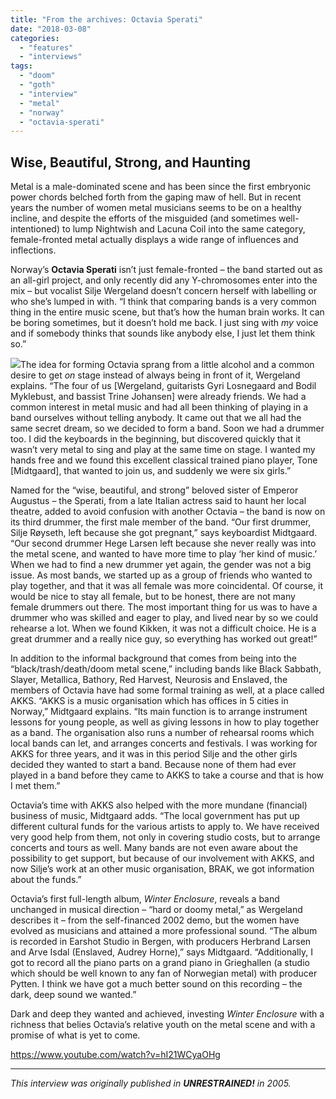 ```yaml
---
title: "From the archives: Octavia Sperati"
date: "2018-03-08"
categories: 
  - "features"
  - "interviews"
tags: 
  - "doom"
  - "goth"
  - "interview"
  - "metal"
  - "norway"
  - "octavia-sperati"
---
```


## Wise, Beautiful, Strong, and Haunting

Metal is a male-dominated scene and has been since the first embryonic power chords belched forth from the gaping maw of hell. But in recent years the number of women metal musicians seems to be on a healthy incline, and despite the efforts of the misguided (and sometimes well-intentioned) to lump Nightwish and Lacuna Coil into the same category, female-fronted metal actually displays a wide range of influences and inflections.

Norway’s **Octavia Sperati** isn’t just female-fronted – the band started out as an all-girl project, and only recently did any Y-chromosomes enter into the mix – but vocalist Silje Wergeland doesn’t concern herself with labelling or who she’s lumped in with. “I think that comparing bands is a very common thing in the entire music scene, but that’s how the human brain works. It can be boring sometimes, but it doesn’t hold me back. I just sing with _my_ voice and if somebody thinks that sounds like anybody else, I just let them think so.”

![](https://hellbound.ca/wp-content/uploads/2018/03/Octavia-Sperati.jpg)The idea for forming Octavia sprang from a little alcohol and a common desire to get _on_ stage instead of always being in front of it, Wergeland explains. “The four of us \[Wergeland, guitarists Gyri Losnegaard and Bodil Myklebust, and bassist Trine Johansen\] were already friends. We had a common interest in metal music and had all been thinking of playing in a band ourselves without telling anybody. It came out that we all had the same secret dream, so we decided to form a band. Soon we had a drummer too. I did the keyboards in the beginning, but discovered quickly that it wasn’t very metal to sing and play at the same time on stage. I wanted my hands free and we found this excellent classical trained piano player, Tone \[Midtgaard\], that wanted to join us, and suddenly we were six girls.”

Named for the “wise, beautiful, and strong” beloved sister of Emperor Augustus – the Sperati, from a late Italian actress said to haunt her local theatre, added to avoid confusion with another Octavia – the band is now on its third drummer, the first male member of the band. “Our first drummer, Silje Røyseth, left because she got pregnant,” says keyboardist Midtgaard. “Our second drummer Hege Larsen left because she never really was into the metal scene, and wanted to have more time to play ‘her kind of music.’ When we had to find a new drummer yet again, the gender was not a big issue. As most bands, we started up as a group of friends who wanted to play together, and that it was all female was more coincidental. Of course, it would be nice to stay all female, but to be honest, there are not many female drummers out there. The most important thing for us was to have a drummer who was skilled and eager to play, and lived near by so we could rehearse a lot. When we found Kikken, it was not a difficult choice. He is a great drummer and a really nice guy, so everything has worked out great!”

In addition to the informal background that comes from being into the “black/trash/death/doom metal scene,” including bands like Black Sabbath, Slayer, Metallica, Bathory, Red Harvest, Neurosis and Enslaved, the members of Octavia have had some formal training as well, at a place called AKKS. “AKKS is a music organisation which has offices in 5 cities in Norway,” Midtgaard explains. “Its main function is to arrange instrument lessons for young people, as well as giving lessons in how to play together as a band. The organisation also runs a number of rehearsal rooms which local bands can let, and arranges concerts and festivals. I was working for AKKS for three years, and it was in this period Silje and the other girls decided they wanted to start a band. Because none of them had ever played in a band before they came to AKKS to take a course and that is how I met them.”

Octavia’s time with AKKS also helped with the more mundane (financial) business of music, Midtgaard adds. “The local government has put up different cultural funds for the various artists to apply to. We have received very good help from them, not only in covering studio costs, but to arrange concerts and tours as well. Many bands are not even aware about the possibility to get support, but because of our involvement with AKKS, and now Silje’s work at an other music organisation, BRAK, we got information about the funds.”

Octavia’s first full-length album, _Winter Enclosure_, reveals a band unchanged in musical direction – “hard or doomy metal,” as Wergeland describes it – from the self-financed 2002 demo, but the women have evolved as musicians and attained a more professional sound. “The album is recorded in Earshot Studio in Bergen, with producers Herbrand Larsen and Arve Isdal (Enslaved, Audrey Horne),” says Midtgaard. “Additionally, I got to record all the piano parts on a grand piano in Grieghallen (a studio which should be well known to any fan of Norwegian metal) with producer Pytten. I think we have got a much better sound on this recording – the dark, deep sound we wanted.”

Dark and deep they wanted and achieved, investing _Winter Enclosure_ with a richness that belies Octavia’s relative youth on the metal scene and with a promise of what is yet to come.

https://www.youtube.com/watch?v=hI21WCyaOHg

* * *

_This interview was originally published in **UNRESTRAINED!** in 2005._
